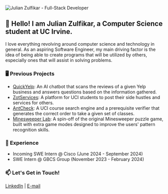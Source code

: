 ![Julian Zulfikar - Full-Stack Developer](https://github.com/julian-z/julian-z/blob/main/github_more_movement.gif)

## 👋 Hello! I am Julian Zulfikar, a Computer Science student at UC Irvine.

I love everything revolving around computer science and technology in general. As an aspiring Software Engineer, my main driving factor is the idea of being able to create programs that will be utilized by others, especially ones that will assist in solving problems.

### 🖥 Previous Projects
- [QuickYelp](https://github.com/julian-z/QuickYelp): An AI chatbot that scans the reviews of a given Yelp business and answers questions based on the information gathered.
- [ZotServices](https://github.com/julian-z/ZotServices): A platform for UCI students to post their side hustles and services for others.
- [AntCheck](https://github.com/julian-z/AntCheck): A UCI course search engine and a prerequisite verifier that generates the correct order to take a given set of classes.
- [Minesweeper Lab](https://github.com/julian-z/Minesweeper-Lab): A spin-off of the original Minesweeper puzzle game, built with extra game modes designed to improve the users' pattern recognition skills.

### 💼 Experience
- Incoming SWE Intern @ Cisco (June 2024 - September 2024)
- SWE Intern @ GBCS Group (November 2023 - February 2024)

### 📫 Let's Get in Touch!
[LinkedIn](https://www.linkedin.com/in/julian-z/) | [E-mail](mailto:jzulfika@ics.uci.edu)

<!--
**julian-z/julian-z** is a ✨ _special_ ✨ repository because its `README.md` (this file) appears on your GitHub profile.

Here are some ideas to get you started:

- 🔭 I’m currently working on ...
- 🌱 I’m currently learning ...
- 👯 I’m looking to collaborate on ...
- 🤔 I’m looking for help with ...
- 💬 Ask me about ...
- 📫 How to reach me: ...
- 😄 Pronouns: ...
- ⚡ Fun fact: ...
-->
